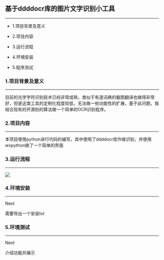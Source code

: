 ## 基于ddddocr库的图片文字识别小工具

****

- 1.项目背景及意义

- 2.项目内容

- 3.运行流程

- 4.环境安装

- 5.程序测试

### 1.项目背景及意义

****

目前的光学字符识别技术已经非常成熟，类似于有道词典的截图翻译也做得非常好，但是这类工具的定制化程度较低，无法做一些功能性的扩展，基于此问题，我结合现有的开源别的算法做一个简单的OCR识别程序。

### 2.项目内容

****

本项目使用python进行代码的编写，其中使用了ddddocr库作做识别，并使用wxpython做了一个简单的界面

### 3.运行流程

****

![](C:\Users\YGL\AppData\Roaming\marktext\images\2023-04-11-23-29-12-image.png)

### 4.环境安装

****

Next

需要导出一个安装txt

### 5.环境测试

****

Next

介绍功能并展示
